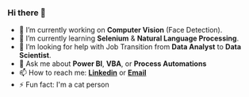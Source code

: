 ### Hi there 👋

- 🔭 I’m currently working on **Computer Vision** (Face Detection).
- 🌱 I’m currently learning **Selenium** & **Natural Language Processing**.
- 🤔 I’m looking for help with Job Transition from **Data Analyst** to **Data Scientist**.
- 💬 Ask me about **Power BI**, **VBA**, or **Process Automations**
- 📫 How to reach me: <a href="https://www.linkedin.com/in/juenyuh-lim" target="_blank">**Linkedin**</a> or <a href="mailto:limjuenyuh@yahoo.com" target="_blank">**Email**</a>
- ⚡ Fun fact: I'm a cat person

